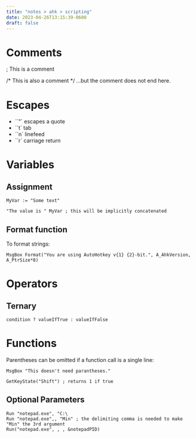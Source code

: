 ```yaml
---
title: "notes > ahk > scripting"
date: 2023-04-26T13:15:39-0600
draft: false
---
```

# Comments

; This is a comment

/* This is also a comment */ …but the comment does not end here.

# Escapes
- ``"` escapes a quote  
- ``t` tab  
- ``n` linefeed  
- ``r` carriage return  

# Variables
## Assignment
```autohotkey
MyVar := "Some text"

"The value is " MyVar ; this will be implicitly concatenated
```

## Format function
To format strings:
```autohotkey
MsgBox Format("You are using AutoHotkey v{1} {2}-bit.", A_AhkVersion, A_PtrSize*8)
```

# Operators
## Ternary
```autohotkey
condition ? valueIfTrue : valueIfFalse
```

# Functions
Parentheses can be omitted if a function call is a single line:
```autohotkey
MsgBox "This doesn't need parantheses."

GetKeyState("Shift") ; returns 1 if true
```

## Optional Parameters
```autohotkey
Run "notepad.exe", "C:\
Run "notepad.exe",, "Min" ; the delimiting comma is needed to make "Min" the 3rd argument
Run("notepad.exe", , , &notepadPID)
```